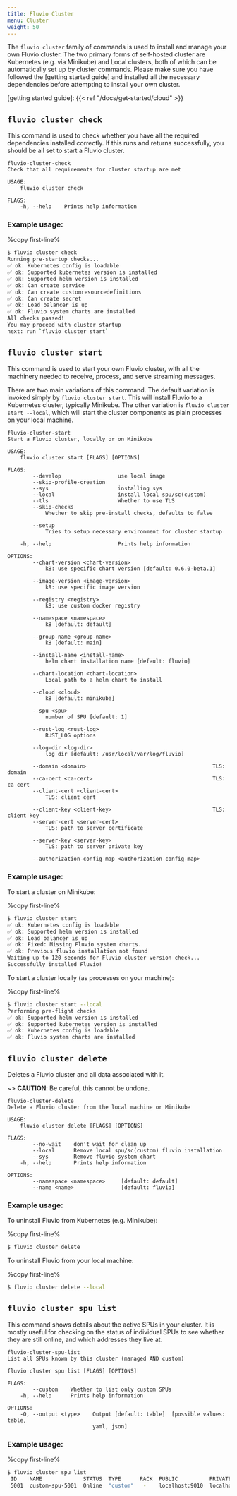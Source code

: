 ```yaml
---
title: Fluvio Cluster
menu: Cluster
weight: 50
---
```


The `fluvio cluster` family of commands is used to install and manage your own
Fluvio cluster. The two primary forms of self-hosted cluster are Kubernetes
(e.g. via Minikube) and Local clusters, both of which can be automatically set up
by cluster commands. Please make sure you have followed the
[getting started guide] and installed all the necessary dependencies before
attempting to install your own cluster.

[getting started guide]: {{< ref "/docs/get-started/cloud" >}}

## `fluvio cluster check`

This command is used to check whether you have all the required dependencies
installed correctly. If this runs and returns successfully, you should be all
set to start a Fluvio cluster.

```
fluvio-cluster-check
Check that all requirements for cluster startup are met

USAGE:
    fluvio cluster check

FLAGS:
    -h, --help    Prints help information
```

### Example usage:

%copy first-line%
```bash
$ fluvio cluster check
Running pre-startup checks...
✅ ok: Kubernetes config is loadable
✅ ok: Supported kubernetes version is installed
✅ ok: Supported helm version is installed
✅ ok: Can create service
✅ ok: Can create customresourcedefinitions
✅ ok: Can create secret
✅ ok: Load balancer is up
✅ ok: Fluvio system charts are installed
All checks passed!
You may proceed with cluster startup
next: run `fluvio cluster start`
```

## `fluvio cluster start`

This command is used to start your own Fluvio cluster, with all the
machinery needed to receive, process, and serve streaming messages.

There are two main variations of this command. The default variation
is invoked simply by `fluvio cluster start`. This will install Fluvio
to a Kubernetes cluster, typically Minikube. The other variation is
`fluvio cluster start --local`, which will start the cluster components
as plain processes on your local machine.

```
fluvio-cluster-start
Start a Fluvio cluster, locally or on Minikube

USAGE:
    fluvio cluster start [FLAGS] [OPTIONS]

FLAGS:
        --develop                  use local image
        --skip-profile-creation
        --sys                      installing sys
        --local                    install local spu/sc(custom)
        --tls                      Whether to use TLS
        --skip-checks
            Whether to skip pre-install checks, defaults to false

        --setup
            Tries to setup necessary environment for cluster startup

    -h, --help                     Prints help information

OPTIONS:
        --chart-version <chart-version>
            k8: use specific chart version [default: 0.6.0-beta.1]

        --image-version <image-version>
            k8: use specific image version

        --registry <registry>
            k8: use custom docker registry

        --namespace <namespace>
            k8 [default: default]

        --group-name <group-name>
            k8 [default: main]

        --install-name <install-name>
            helm chart installation name [default: fluvio]

        --chart-location <chart-location>
            Local path to a helm chart to install

        --cloud <cloud>
            k8 [default: minikube]

        --spu <spu>
            number of SPU [default: 1]

        --rust-log <rust-log>
            RUST_LOG options

        --log-dir <log-dir>
            log dir [default: /usr/local/var/log/fluvio]
            
        --domain <domain>                                        TLS: domain
        --ca-cert <ca-cert>                                      TLS: ca cert
        --client-cert <client-cert>
            TLS: client cert

        --client-key <client-key>                                TLS: client key
        --server-cert <server-cert>
            TLS: path to server certificate

        --server-key <server-key>
            TLS: path to server private key

        --authorization-config-map <authorization-config-map>
```

### Example usage:

To start a cluster on Minikube:

%copy first-line%
```bash
$ fluvio cluster start
✅ ok: Kubernetes config is loadable
✅ ok: Supported helm version is installed
✅ ok: Load balancer is up
✅ ok: Fixed: Missing Fluvio system charts.
✅ ok: Previous fluvio installation not found
Waiting up to 120 seconds for Fluvio cluster version check...
Successfully installed Fluvio!
```

To start a cluster locally (as processes on your machine):

%copy first-line%
```bash
$ fluvio cluster start --local
Performing pre-flight checks
✅ ok: Supported helm version is installed
✅ ok: Supported kubernetes version is installed
✅ ok: Kubernetes config is loadable
✅ ok: Fluvio system charts are installed
```

## `fluvio cluster delete`

Deletes a Fluvio cluster and all data associated with it. 

~> **CAUTION**: Be careful, this cannot be undone.

```
fluvio-cluster-delete
Delete a Fluvio cluster from the local machine or Minikube

USAGE:
    fluvio cluster delete [FLAGS] [OPTIONS]

FLAGS:
        --no-wait    don't wait for clean up
        --local      Remove local spu/sc(custom) fluvio installation
        --sys        Remove fluvio system chart
    -h, --help       Prints help information

OPTIONS:
        --namespace <namespace>     [default: default]
        --name <name>               [default: fluvio]
```

### Example usage:

To uninstall Fluvio from Kubernetes (e.g. Minikube):

%copy first-line%
```bash
$ fluvio cluster delete
```

To uninstall Fluvio from your local machine:

%copy first-line%
```bash
$ fluvio cluster delete --local
```

## `fluvio cluster spu list`

This command shows details about the active SPUs in your cluster.
It is mostly useful for checking on the status of individual SPUs
to see whether they are still online, and which addresses they live at.

```
fluvio-cluster-spu-list
List all SPUs known by this cluster (managed AND custom)

fluvio cluster spu list [FLAGS] [OPTIONS]

FLAGS:
        --custom    Whether to list only custom SPUs
    -h, --help      Prints help information

OPTIONS:
    -O, --output <type>    Output [default: table]  [possible values: table,
                           yaml, json]
```

### Example usage:

%copy first-line%
```bash
$ fluvio cluster spu list
 ID    NAME             STATUS  TYPE      RACK  PUBLIC          PRIVATE
 5001  custom-spu-5001  Online  "custom"   -    localhost:9010  localhost:9011
```
